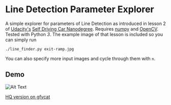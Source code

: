 # Line Detection Parameter Explorer

A simple explorer for parameters of Line Detection as introduced in lesson 2
of [Udacity's](https://www.udacity.com/) [Self Driving Car
Nanodegree](https://www.udacity.com/course/self-driving-car-engineer-nanodegree--nd013).
Requires [numpy](http://www.numpy.org/) and [OpenCV](http://opencv.org/).
Tested with Python _3_.
The example image of that lesson is included so you can simply run

    ./line_finder.py exit-ramp.jpg

You can also specify more input images and cycle through them with `n`.

## Demo

![Alt Text](https://thumbs.gfycat.com/CandidRemarkableAstarte-size_restricted.gif)

[HQ version on gfycat](https://gfycat.com/CandidRemarkableAstarte)
